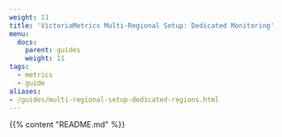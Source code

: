 ```yaml
---
weight: 11
title: 'VictoriaMetrics Multi-Regional Setup: Dedicated Monitoring'
menu:
  docs:
    parent: guides
    weight: 11
tags:
  - metrics
  - guide
aliases:
- /guides/multi-regional-setup-dedicated-regions.html
---
```

{{% content "README.md" %}}
